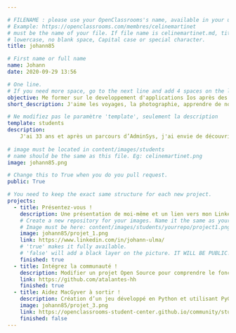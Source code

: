 ```yaml
---

# FILENAME : please use your OpenClassrooms's name, available in your url.
# Example: https://openclassrooms.com/membres/celinemartinet
# must be the name of your file. If file name is celinemartinet.md, title is celinemartinet.
# lowercase, no blank space, Capital case or special character.
title: johann85

# First name or full name
name: Johann
date: 2020-09-29 13:56

# One line.
# If you need more space, go to the next line and add 4 spaces on the left, as in 'description'.
objective: Me former sur le developpement d'applications Ios après des années côté AdminSys.
short_description: J'aime les voyages, la photographie, apprendre de nouvelles choses.

# Ne modifiez pas le paramètre 'template', seulement la description
template: students
description:
    J'ai 33 ans et après un parcours d’AdminSys, j'ai envie de découvrir le métier de Développeur.
    
# image must be located in content/images/students
# name should be the same as this file. Eg: celinemartinet.png
image: johann85.png

# Change this to True when you do you pull request.
public: True

# You need to keep the exact same structure for each new project.
projects:
  - title: Présentez-vous !
    description: Une présentation de moi-même et un lien vers mon LinkedIn.
    # Create a new repository for your images. Name it the same as your nickname and profile picture.
    # Image must be here: content/images/students/yourrepo/project1.png
    image: johann85/projet_1.png
    link: https://www.linkedin.com/in/johann-ulma/
    # 'true' makes it fully available.
    # 'false' will add a black layer on the picture. IT WILL BE PUBLIC!
    finished: true
  - title: Intégrez la communauté !
    description: Modifier un projet Open Source pour comprendre le fonctionnement de Git.
    link: https://github.com/atalantes-hh
    finished: true
  - title: Aidez MacGyver à sortir !
    description: Création d’un jeu développé en Python et utilisant PyGame.
    image: johann85/projet_3.png
    link: https://openclassrooms-student-center.github.io/community/students/johann85.html
    finished: false
---
```

